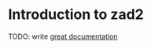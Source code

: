 # Introduction to zad2

TODO: write [great documentation](http://jacobian.org/writing/what-to-write/)

